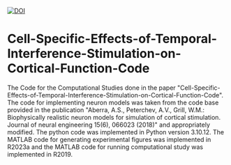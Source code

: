 [![DOI](https://zenodo.org/badge/727416743.svg)](https://zenodo.org/doi/10.5281/zenodo.12797409)

# Cell-Specific-Effects-of-Temporal-Interference-Stimulation-on-Cortical-Function-Code
The Code for the Computational Studies done in the paper "Cell-Specific-Effects-of-Temporal-Interference-Stimulation-on-Cortical-Function-Code". The code for implementing neuron models was taken from the code base provided in the publication "Aberra, A.S., Peterchev, A.V., Grill, W.M.: Biophysically realistic neuron models for simulation of cortical stimulation. Journal of neural engineering 15(6), 066023 (2018)" and appropriately modified. The python code was implemented in Python version 3.10.12. The MATLAB code for generating experimental figures was implemented in R2023a and the MATLAB code for running computational study was implemented in R2019.
